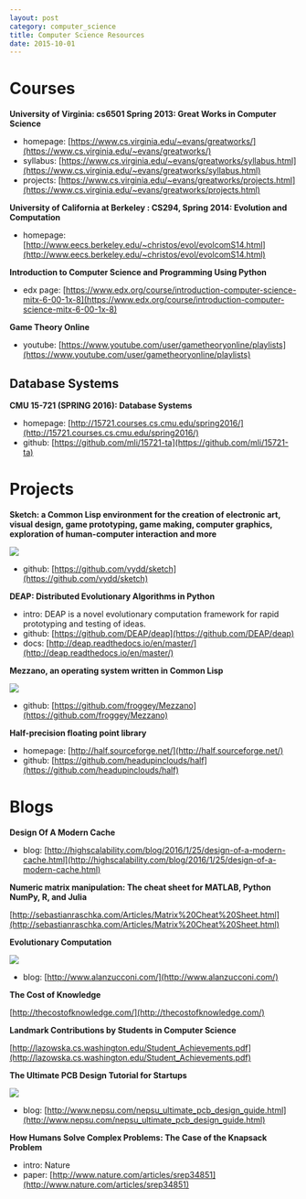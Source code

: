 ```yaml
---
layout: post
category: computer_science
title: Computer Science Resources
date: 2015-10-01
---
```


# Courses

**University of Virginia: cs6501 Spring 2013: Great Works in Computer Science**

- homepage: [https://www.cs.virginia.edu/~evans/greatworks/](https://www.cs.virginia.edu/~evans/greatworks/)
- syllabus: [https://www.cs.virginia.edu/~evans/greatworks/syllabus.html](https://www.cs.virginia.edu/~evans/greatworks/syllabus.html)
- projects: [https://www.cs.virginia.edu/~evans/greatworks/projects.html](https://www.cs.virginia.edu/~evans/greatworks/projects.html)

**University of California at Berkeley : CS294, Spring 2014: Evolution and Computation**

- homepage: [http://www.eecs.berkeley.edu/~christos/evol/evolcomS14.html](http://www.eecs.berkeley.edu/~christos/evol/evolcomS14.html)

**Introduction to Computer Science and Programming Using Python**

- edx page: [https://www.edx.org/course/introduction-computer-science-mitx-6-00-1x-8](https://www.edx.org/course/introduction-computer-science-mitx-6-00-1x-8)

**Game Theory Online**

- youtube: [https://www.youtube.com/user/gametheoryonline/playlists](https://www.youtube.com/user/gametheoryonline/playlists)

## Database Systems

**CMU 15-721 (SPRING 2016): Database Systems**

- homepage: [http://15721.courses.cs.cmu.edu/spring2016/](http://15721.courses.cs.cmu.edu/spring2016/)
- github: [https://github.com/mli/15721-ta](https://github.com/mli/15721-ta)

# Projects

**Sketch: a Common Lisp environment for the creation of electronic art, visual design, game prototyping, game making, computer graphics, exploration of human-computer interaction and more**

![](https://camo.githubusercontent.com/0a706993ecb761640ec70e974d39bfc98c5d1dea/687474703a2f2f692e696d6775722e636f6d2f4d4e5a55777a382e706e67)

- github: [https://github.com/vydd/sketch](https://github.com/vydd/sketch)

**DEAP: Distributed Evolutionary Algorithms in Python**

- intro: DEAP is a novel evolutionary computation framework for rapid prototyping and testing of ideas.
- github: [https://github.com/DEAP/deap](https://github.com/DEAP/deap)
- docs: [http://deap.readthedocs.io/en/master/](http://deap.readthedocs.io/en/master/)

**Mezzano, an operating system written in Common Lisp**

![](https://camo.githubusercontent.com/1653851081ed45686c80978b12d76c1dff5feae4/68747470733a2f2f646c2e64726f70626f7875736572636f6e74656e742e636f6d2f752f34363735333031382f53637265656e73686f7425323066726f6d253230323031362d30332d31322532303134253341333625334135352e706e67)

- github: [https://github.com/froggey/Mezzano](https://github.com/froggey/Mezzano)

**Half-precision floating point library**

- homepage: [http://half.sourceforge.net/](http://half.sourceforge.net/)
- github: [https://github.com/headupinclouds/half](https://github.com/headupinclouds/half)

# Blogs

**Design Of A Modern Cache**

- blog: [http://highscalability.com/blog/2016/1/25/design-of-a-modern-cache.html](http://highscalability.com/blog/2016/1/25/design-of-a-modern-cache.html)

**Numeric matrix manipulation: The cheat sheet for MATLAB, Python NumPy, R, and Julia**

[http://sebastianraschka.com/Articles/Matrix%20Cheat%20Sheet.html](http://sebastianraschka.com/Articles/Matrix%20Cheat%20Sheet.html)

**Evolutionary Computation**

![](http://www.alanzucconi.com/wp-content/uploads/2016/04/evolution1.png)

- blog: [http://www.alanzucconi.com/](http://www.alanzucconi.com/)

**The Cost of Knowledge**

[http://thecostofknowledge.com/](http://thecostofknowledge.com/)

**Landmark Contributions by Students in Computer Science**

[http://lazowska.cs.washington.edu/Student_Achievements.pdf](http://lazowska.cs.washington.edu/Student_Achievements.pdf)

**The Ultimate PCB Design Tutorial for Startups**

![](http://www.nepsu.com/blog/img/nepsu_pcbdesignguide/mainpcblgoptimus.jpeg)

- blog: [http://www.nepsu.com/nepsu_ultimate_pcb_design_guide.html](http://www.nepsu.com/nepsu_ultimate_pcb_design_guide.html)

**How Humans Solve Complex Problems: The Case of the Knapsack Problem**

- intro: Nature
- paper: [http://www.nature.com/articles/srep34851](http://www.nature.com/articles/srep34851)
